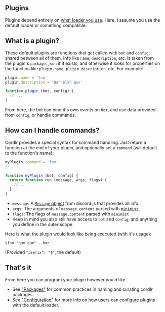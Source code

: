 ## Plugins

Plugins depend entirely on [what loader you use](loader.md).  Here, I assume you use the default loader or something compatible.

## What is a plugin?

These default plugins are functions that get called with `bot` and `config`, shared between all of them.  Info like `name`, `description`, etc. is taken from the plugin's `package.json` if it exists, and otherwise it looks for properties on the function like `plugin.name`, `plugin.description`, etc.  For example:

```js
plugin.name = 'foo'
plugin.description = 'Bar blah qux'

function plugin (bot, config) {
  // ...
}
```

From here, the bot can bind it's own events on `bot`, and use data provided from `config`, or handle commands.

## How can I handle commands?

Cordlr provides a special syntax for command handling.  Just return a function at the end of your plugin, and optionally set a `command` (will default to the function's name):

```js
myPlugin.command = 'foo'
// ...

function myPlugin (bot, config) {
  return function run (message, args, flags) {
    // ...
  }
}
```

 - `message`: A [`Message` object](http://hydrabolt.github.io/discord.js/#!/docs/tag/master/class/Message) from discord.js that provides all info.
 - `args`: The arguments of `message.content` parsed with [`minimist`](https://npmjs.com/minimist).
 - `flags`: The flags of `message.content` parsed with `minimist`
 - Keep in mind you also still have access to `bot` and `config`, and anything you define in the outer scope.

Here is what the plugin would look like being executed (with it's usage):
```
$foo "qux qux" --bar
```
(Provided `"prefix": "$"`, the default)

## That's it

From here you can program your plugin however you'd like.  

 - See ["Packages"](packages.md) for common practices in naming and curating cordlr packages.
 - See ["Configuration"](configuration.md) for more info on how users can configure plugins with the default loader.
